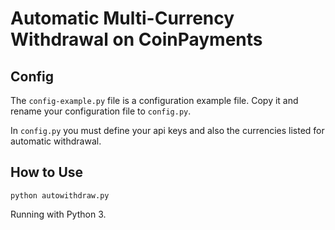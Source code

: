 # Automatic Multi-Currency Withdrawal on CoinPayments

## Config

The `config-example.py` file is a configuration example file. Copy it and rename your configuration file to `config.py`.

In `config.py` you must define your api keys and also the currencies listed for automatic withdrawal.

## How to Use

```
python autowithdraw.py
```

Running with Python 3.